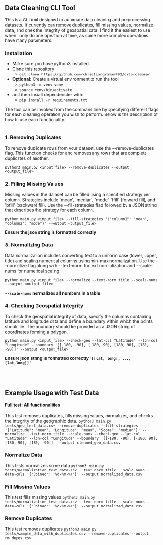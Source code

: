 ## Data Cleaning CLI Tool

This is a CLI tool designed to automate data cleaning and preprocessing datasets. It currently can remove duplicates, fill missing values, normalize data, and chek the integrity of geospatial data. I find it the easiest to use when I only do one opeation at time, as some more complex operations have many parameters.

### Installation

- Make sure you have python3 installed. 
- Clone this repository
  - `git clone https://github.com/christiangraham702/data-cleaner`
- **Optional:** Create a virtual environment to run the tool
  - `python3 -m venv venv`
  - `source venv/bin/activate`
- and then install dependencies with:
  - `pip install -r requirements.txt` 

The tool can be invoked from the command line by specifying different flags for each cleaning operation you wish to perform. Below is the description of how to use each functionality:
<br><br>

### 1. Removing Duplicates

To remove duplicate rows from your dataset, use the --remove-duplicates flag. This function checks for and removes any rows that are complete duplicates of another.

`python3 main.py <input_file> --remove-duplicates --output <output_file>`


### 2. Filling Missing Values

Missing values in the dataset can be filled using a specified strategy per column. Strategies include 'mean', 'median', 'mode', 'ffill' (forward fill), and 'bfill' (backward fill). Use the --fill-strategies flag followed by a JSON string that describes the strategy for each column.

`python main.py <input_file> --fill-strategies '{"column1": "mean", "column2": "mode"}' --output <output_file>`<br>

**Ensure the json string is formatted correctly**



### 3. Normalizing Data

Data normalization includes converting text to a uniform case (lower, upper, title) and scaling numerical columns using min-max normalization. Use the --normalize flag along with --text-norm for text normalization and --scale-nums for numerical scaling.

`python main.py <input_file> --normalize --text-norm title --scale-nums --output <output_file>`<br>

**`--scale-nums` normalizes all numbers in a table**



### 4. Checking Geospatial Integrity

To check the geospatial integrity of data, specify the columns containing latitude and longitude data and define a boundary within which the points should lie. The boundary should be provided as a JSON string of coordinates forming a polygon.

`python main.py <input_file> --check-geo --lat-col "Latitude" --lon-col "Longitude" --boundary '[[-180, -90], [-180, 90], [180, 90], [180, -90]]' --output <output_file>`

**Ensure json string is formatted correctly `'[[lat, long], ..., [lat,long]]'`**

<br><br>

## Example Usage with Test Data
#### Full test: All functionalities
This test removes duplicates, fills missing values, normalizes, and checks the integrity of the geographic data.
`python3 main.py tests/geo_test_data.csv --remove-duplicates --fill-strategies '{"Latitude": "mean", "Longitude": "mean", "Score": "median"}' --normalize --text-norm title --scale-nums --check-geo --lat-col "Latitude" --lon-col "Longitude" --boundary '[[-180, -90], [-180, 90], [180, 90], [180, -90]]' --output cleaned_geo_data.csv`
<br>
### Normalize Data
This tests normalizes some data
`python3 main.py tests/normalization_test_data.csv --text-norm title --scale-nums --date-cols '{"Joined": "%d-%m-%Y"}' --output normalized_data.csv`
<br>
### Fill Missing Values
This test fills missing values
`python3 main.py tests/normalization_test_data.csv --text-norm title --scale-nums --date-cols '{"Joined": "%d-%m-%Y"}' --output normalized_data.csv`
<br>
### Remove Duplicates
This test removes duplicates
`python3 main.py tests/sample_data_with_duplicates.csv --remove-duplicates --output rm_dupes.csv`









